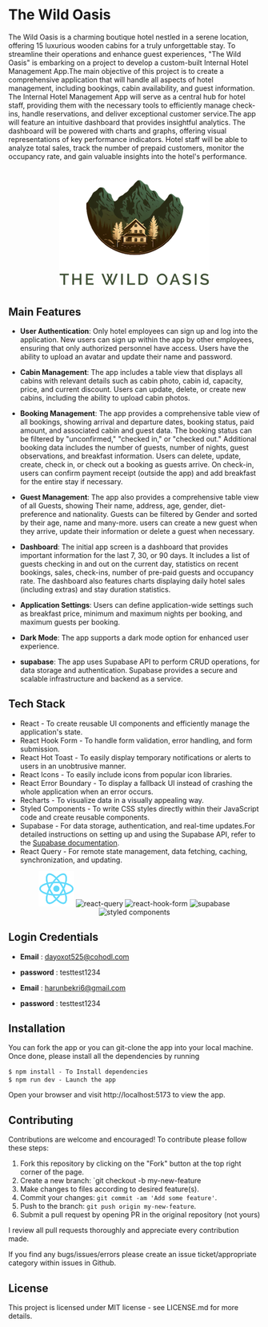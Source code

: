 # The Wild Oasis

<p text-align = "justify">
The Wild Oasis is a charming boutique hotel nestled in a serene location, offering 15 luxurious wooden cabins for a truly unforgettable stay.
To streamline their operations and enhance guest experiences, "The Wild Oasis" is embarking on a project to develop a custom-built Internal Hotel Management App.The main objective of this project is to create a comprehensive application that will handle all aspects of hotel management, including bookings, cabin availability, and guest information. The Internal Hotel Management App will serve as a central hub for hotel staff, providing them with the necessary tools to efficiently manage check-ins, handle reservations, and deliver exceptional customer service.The app will feature an intuitive dashboard that provides insightful analytics. The dashboard will be powered with charts and graphs, offering visual representations of key performance indicators. Hotel staff will be able to analyze total sales, track the number of prepaid customers, monitor the occupancy rate, and gain valuable insights into the hotel's performance.
</p>


<h1 align="center">
    <img src="public/logo-light.png"/>
</h1>

## Main Features

- **User Authentication**: Only hotel employees can sign up and log into the application. New users can sign up within the app by other employees, ensuring that only authorized personnel have access. Users have the ability to upload an avatar and update their name and password.

- **Cabin Management**: The app includes a table view that displays all cabins with relevant details such as cabin photo, cabin id, capacity, price, and current discount. Users can update, delete, or create new cabins, including the ability to upload cabin photos.

- **Booking Management**: The app provides a comprehensive table view of all bookings, showing arrival and departure dates, booking status, paid amount, and associated cabin and guest data. The booking status can be filtered by "unconfirmed," "checked in," or "checked out." Additional booking data includes the number of guests, number of nights, guest observations, and breakfast information. Users can delete, update, create, check in, or check out a booking as guests arrive. On check-in, users can confirm payment receipt (outside the app) and add breakfast for the entire stay if necessary.

- **Guest Management**: The app also provides a comprehensive table view of all Guests, showing Their name, address, age, gender, diet-preference and nationality. Guests can be filtered by Gender and sorted by their age, name and many-more. users can create a new guest when they arrive, update their information or delete a guest when necessary.

- **Dashboard**: The initial app screen is a dashboard that provides important information for the last 7, 30, or 90 days. It includes a list of guests checking in and out on the current day, statistics on recent bookings, sales, check-ins, number of pre-paid guests and occupancy rate. The dashboard also features charts displaying daily hotel sales (including extras) and stay duration statistics.

- **Application Settings**: Users can define application-wide settings such as breakfast price, minimum and maximum nights per booking, and maximum guests per booking.

-  **Dark Mode**: The app supports a dark mode option for enhanced user experience.

- **supabase**: The app uses Supabase API to perform CRUD operations, for data storage and authentication. Supabase provides a secure and scalable infrastructure and backend as a service.

## Tech Stack

* React - To create reusable UI components and efficiently manage the application's state.
* React Hook Form - To handle form validation, error handling, and form submission.
* React Hot Toast - To easily display temporary notifications or alerts to users in an unobtrusive manner.
* React Icons -  To easily include icons from popular icon libraries.
* React Error Boundary - To display a fallback UI instead of crashing the whole application when an error occurs.
* Recharts - To visualize data in a visually appealing way.
* Styled Components - To write CSS styles directly within their JavaScript code and create reusable components.
* Supabase - For data storage, authentication, and real-time updates.For detailed instructions on setting up and using the Supabase API, refer to the [Supabase documentation](https://supabase.io/docs).
* React Query - For remote state management, data fetching, caching, synchronization, and updating.

<p align="center">
    <img src="https://github.com/devicons/devicon/blob/master/icons/react/react-original.svg" alt="react"  width="70" height="70"/>
    <img src="https://seeklogo.com/images/R/react-query-logo-1340EA4CE9-seeklogo.com.png" alt="react-query"  width="70" height="70"/>
    <img src ="https://react-hook-form.com/images/logo/react-hook-form-logo-only.png" alt="react-hook-form"  width="70" height="70"/>
    <img src="https://seeklogo.com/images/S/supabase-logo-AC4F4FCA10-seeklogo.com.png" alt="supabase" width="70" height="70"/>
    <img src="https://cdn.worldvectorlogo.com/logos/styled-components-1.svg" alt="styled components" width="70" height="70"/>

</p>


## Login Credentials

- **Email** : dayoxot525@cohodl.com
- **password** :  testtest1234

- **Email** : harunbekri6@gmail.com
- **password** :  testtest1234

## Installation
You can fork the app or you can git-clone the app into your local machine. Once done, please install all the
dependencies by running

```
$ npm install - To Install dependencies 
$ npm run dev - Launch the app
```
Open your browser and visit http://localhost:5173 to view the app.

## Contributing 

Contributions are welcome and encouraged! To contribute please follow these steps:

1. Fork this repository by clicking on the "Fork" button at the top right corner of the page.
2. Create a new branch: `git checkout -b my-new-feature
3. Make changes to files according to desired feature(s).
4. Commit your changes: `git commit -am 'Add some feature'`.
5. Push to the branch: `git push origin my-new-feature`.
6. Submit a pull request by opening PR in the original repository (not yours)

I review all pull requests thoroughly and appreciate every contribution made.


If you find any bugs/issues/errors please create an issue ticket/appropriate category within issues in Github.


## License

This project is licensed under MIT license - see LICENSE.md for more details.
